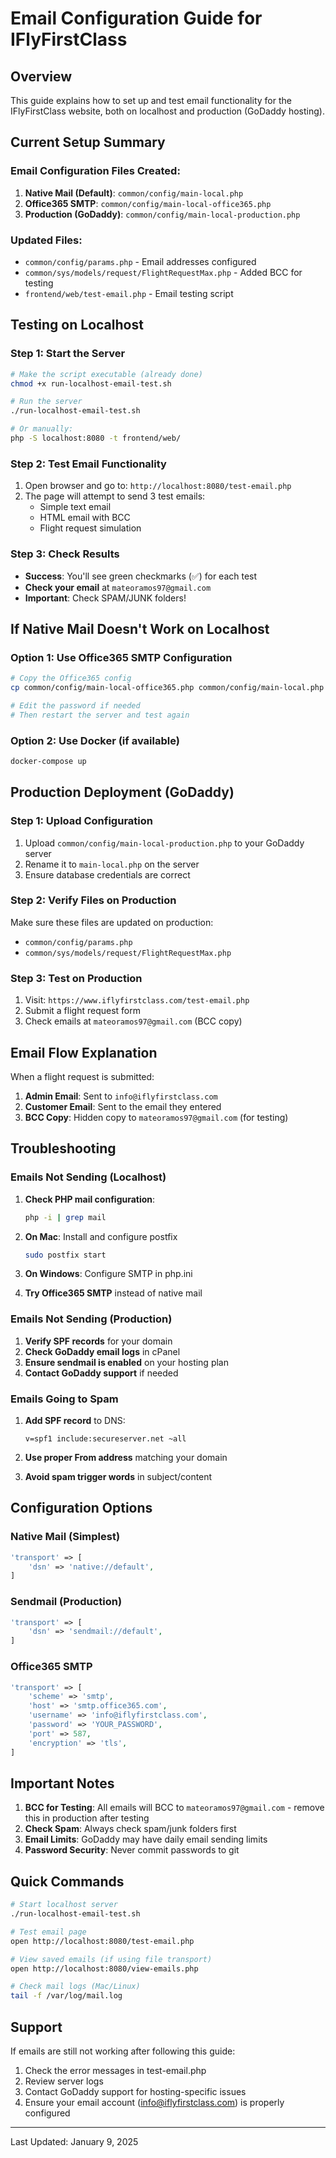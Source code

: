 # Email Configuration Guide for IFlyFirstClass

## Overview
This guide explains how to set up and test email functionality for the IFlyFirstClass website, both on localhost and production (GoDaddy hosting).

## Current Setup Summary

### Email Configuration Files Created:
1. **Native Mail (Default)**: `common/config/main-local.php`
2. **Office365 SMTP**: `common/config/main-local-office365.php`
3. **Production (GoDaddy)**: `common/config/main-local-production.php`

### Updated Files:
- `common/config/params.php` - Email addresses configured
- `common/sys/models/request/FlightRequestMax.php` - Added BCC for testing
- `frontend/web/test-email.php` - Email testing script

## Testing on Localhost

### Step 1: Start the Server
```bash
# Make the script executable (already done)
chmod +x run-localhost-email-test.sh

# Run the server
./run-localhost-email-test.sh

# Or manually:
php -S localhost:8080 -t frontend/web/
```

### Step 2: Test Email Functionality
1. Open browser and go to: `http://localhost:8080/test-email.php`
2. The page will attempt to send 3 test emails:
   - Simple text email
   - HTML email with BCC
   - Flight request simulation

### Step 3: Check Results
- **Success**: You'll see green checkmarks (✅) for each test
- **Check your email** at `mateoramos97@gmail.com`
- **Important**: Check SPAM/JUNK folders!

## If Native Mail Doesn't Work on Localhost

### Option 1: Use Office365 SMTP Configuration
```bash
# Copy the Office365 config
cp common/config/main-local-office365.php common/config/main-local.php

# Edit the password if needed
# Then restart the server and test again
```

### Option 2: Use Docker (if available)
```bash
docker-compose up
```

## Production Deployment (GoDaddy)

### Step 1: Upload Configuration
1. Upload `common/config/main-local-production.php` to your GoDaddy server
2. Rename it to `main-local.php` on the server
3. Ensure database credentials are correct

### Step 2: Verify Files on Production
Make sure these files are updated on production:
- `common/config/params.php`
- `common/sys/models/request/FlightRequestMax.php`

### Step 3: Test on Production
1. Visit: `https://www.iflyfirstclass.com/test-email.php`
2. Submit a flight request form
3. Check emails at `mateoramos97@gmail.com` (BCC copy)

## Email Flow Explanation

When a flight request is submitted:

1. **Admin Email**: Sent to `info@iflyfirstclass.com`
2. **Customer Email**: Sent to the email they entered
3. **BCC Copy**: Hidden copy to `mateoramos97@gmail.com` (for testing)

## Troubleshooting

### Emails Not Sending (Localhost)

1. **Check PHP mail configuration**:
   ```bash
   php -i | grep mail
   ```

2. **On Mac**: Install and configure postfix
   ```bash
   sudo postfix start
   ```

3. **On Windows**: Configure SMTP in php.ini

4. **Try Office365 SMTP** instead of native mail

### Emails Not Sending (Production)

1. **Verify SPF records** for your domain
2. **Check GoDaddy email logs** in cPanel
3. **Ensure sendmail is enabled** on your hosting plan
4. **Contact GoDaddy support** if needed

### Emails Going to Spam

1. **Add SPF record** to DNS:
   ```
   v=spf1 include:secureserver.net ~all
   ```

2. **Use proper From address** matching your domain
3. **Avoid spam trigger words** in subject/content

## Configuration Options

### Native Mail (Simplest)
```php
'transport' => [
    'dsn' => 'native://default',
]
```

### Sendmail (Production)
```php
'transport' => [
    'dsn' => 'sendmail://default',
]
```

### Office365 SMTP
```php
'transport' => [
    'scheme' => 'smtp',
    'host' => 'smtp.office365.com',
    'username' => 'info@iflyfirstclass.com',
    'password' => 'YOUR_PASSWORD',
    'port' => 587,
    'encryption' => 'tls',
]
```

## Important Notes

1. **BCC for Testing**: All emails will BCC to `mateoramos97@gmail.com` - remove this in production after testing
2. **Check Spam**: Always check spam/junk folders first
3. **Email Limits**: GoDaddy may have daily email sending limits
4. **Password Security**: Never commit passwords to git

## Quick Commands

```bash
# Start localhost server
./run-localhost-email-test.sh

# Test email page
open http://localhost:8080/test-email.php

# View saved emails (if using file transport)
open http://localhost:8080/view-emails.php

# Check mail logs (Mac/Linux)
tail -f /var/log/mail.log
```

## Support

If emails are still not working after following this guide:
1. Check the error messages in test-email.php
2. Review server logs
3. Contact GoDaddy support for hosting-specific issues
4. Ensure your email account (info@iflyfirstclass.com) is properly configured

---
Last Updated: January 9, 2025
